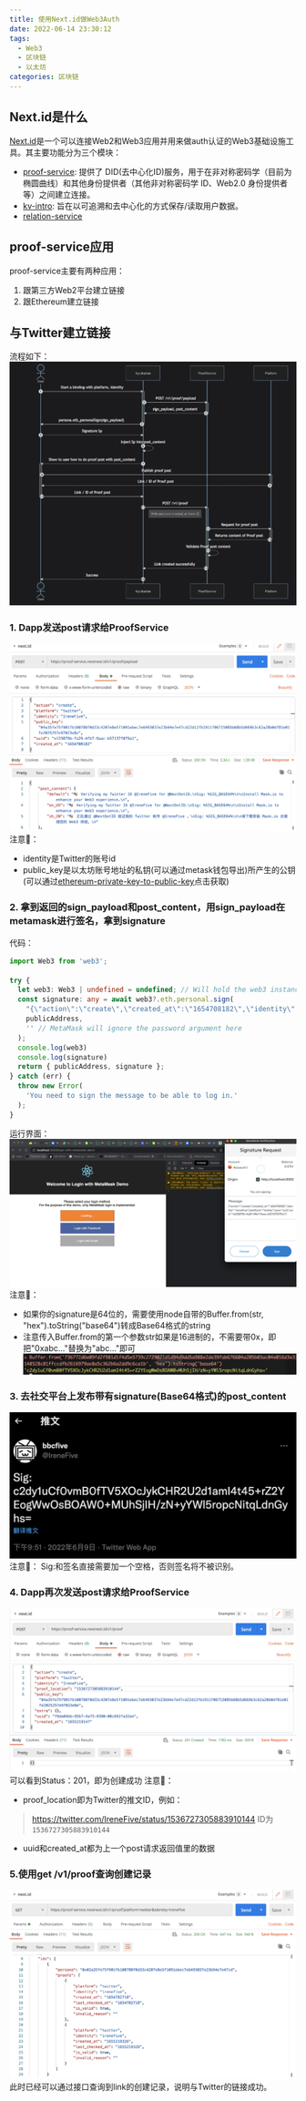 ```yaml
---
title: 使用Next.id做Web3Auth
date: 2022-06-14 23:30:12
tags: 
  - Web3
  - 区块链
  - 以太坊
categories: 区块链
---
```


## Next.id是什么
[Next.id](https://docs.next.id/)是一个可以连接Web2和Web3应用并用来做auth认证的Web3基础设施工具。其主要功能分为三个模块：
 - [proof-service](https://docs.next.id/proof-service/ps-intro): 提供了 DID(去中心化ID)服务，用于在非对称密码学（目前为椭圆曲线）和其他身份提供者（其他非对称密码学 ID、Web2.0 身份提供者等）之间建立连接。
 - [kv-intro](https://docs.next.id/kv-service/kv-intro): 旨在以可追溯和去中心化的方式保存/读取用户数据。
 - [relation-service](https://docs.next.id/relation-service/intro)


## proof-service应用
proof-service主要有两种应用：
1. 跟第三方Web2平台建立链接
2. 跟Ethereum建立链接

## 与Twitter建立链接
流程如下：
![avatar](../images/NextIdLinkCreationFlow.jpg)
### 1. Dapp发送post请求给ProofService
![avatar](../images/NextIdPost1.jpg)
注意📢：
 - identity是Twitter的账号id
 - public_key是以太坊账号地址的私钥(可以通过metask钱包导出)所产生的公钥(可以通过[ethereum-private-key-to-public-key](https://lab.miguelmota.com/ethereum-private-key-to-public-key/example/)点击获取)

### 2. 拿到返回的sign_payload和post_content，用sign_payload在metamask进行签名，拿到signature
代码：
```typescript
import Web3 from 'web3';

try {
  let web3: Web3 | undefined = undefined; // Will hold the web3 instance
  const signature: any = await web3?.eth.personal.sign(
    "{\"action\":\"create\",\"created_at\":\"1654708182\",\"identity\":\"irenefive\",\"platform\":\"twitter\",\"prev\":null,\"uuid\":\"e123879b-fa29-4fb7-9aac-b57137f079a1\"}",
    publicAddress,
    '' // MetaMask will ignore the password argument here
  );
  console.log(web3)
  console.log(signature)
  return { publicAddress, signature };
} catch (err) {
  throw new Error(
    'You need to sign the message to be able to log in.'
  );
}
```
  运行界面：
  ![avatar](../images/NextIdSignReq.jpg)
  注意📢：
   - 如果你的signature是64位的，需要使用node自带的Buffer.from(str, "hex").toString("base64")转成Base64格式的string
   - 注意传入Buffer.from的第一个参数str如果是16进制的，不需要带0x，即把"0xabc..."替换为"abc..."即可
  ![avatar](../images/BufferToBase64.jpg)
 

### 3. 去社交平台上发布带有signature(Base64格式)的post_content
![avatar](../images/TwitterSig.jpg)
注意📢：
Sig:和签名直接需要加一个空格，否则签名将不被识别。

### 4. Dapp再次发送post请求给ProofService
![avatar](../images/NextIdPost2.jpg)
可以看到Status：201，即为创建成功
注意📢：
 - proof_location即为Twitter的推文ID，例如：
 > https://twitter.com/IreneFive/status/1536727305883910144
 ID为`1536727305883910144`
 - uuid和created_at都为上一个post请求返回值里的数据

### 5.使用get /v1/proof查询创建记录
![avatar](../images/NextIdGet1.jpg)
此时已经可以通过接口查询到link的创建记录，说明与Twitter的链接成功。

  







